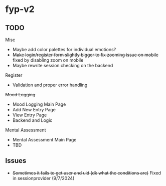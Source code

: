 # fyp-v2
 
## TODO
Misc 
- Maybe add color palettes for individual emotions?
- ~~Make login/register form slightly bigger to fix zooming issue on mobile~~ fixed by disabling zoom on mobile
- Maybe rewrite session checking on the backend

Register
- Validation and proper error handling

~~Mood Logging~~
- Mood Logging Main Page
- Add New Entry Page
- View Entry Page
- Backend and Logic


Mental Assessment
- Mental Assessment Main Page
- TBD

## Issues
- ~~Sometimes it fails to get user and uid (dk what the conditions are)~~ Fixed in sessionprovider (9/7/2024)